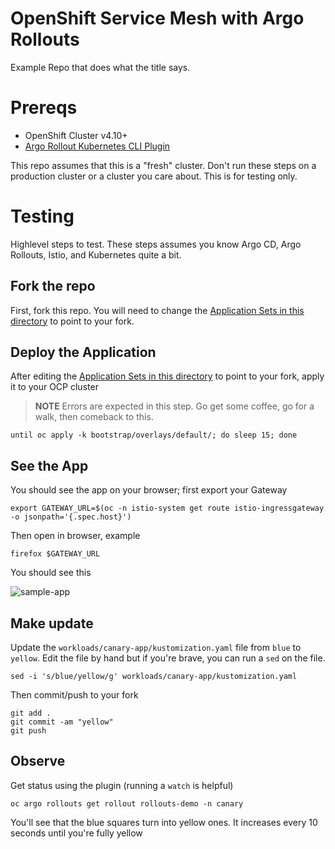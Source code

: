 # OpenShift Service Mesh with Argo Rollouts

Example Repo that does what the title says.

# Prereqs

* OpenShift Cluster v4.10+
* [Argo Rollout Kubernetes CLI Plugin](https://argoproj.github.io/argo-rollouts/installation/#kubectl-plugin-installation)

This repo assumes that this is a "fresh" cluster. Don't run these steps on a production cluster or a cluster you care about. This is for testing only.

# Testing

Highlevel steps to test. These steps assumes you know Argo CD, Argo Rollouts, Istio, and Kubernetes quite a bit.

## Fork the repo

First, fork this repo. You will need to change the [Application Sets in this directory](components/applicationsets) to point to your fork.

## Deploy the Application

After editing the [Application Sets in this directory](components/applicationsets)  to point to your fork, apply it to your OCP cluster

> **NOTE** Errors are expected in this step. Go get some coffee, go for a walk, then comeback to this.

```shell
until oc apply -k bootstrap/overlays/default/; do sleep 15; done
```

## See the App

You should see the app on your browser; first export your Gateway

```shell
export GATEWAY_URL=$(oc -n istio-system get route istio-ingressgateway -o jsonpath='{.spec.host}')
```

Then open in browser, example

```shell
firefox $GATEWAY_URL
```

You should see this

![sample-app](https://i.ibb.co/G2gY1b5/sample-app.png)

## Make update

Update the `workloads/canary-app/kustomization.yaml` file from `blue` to `yellow`. Edit the file by hand but if you're brave, you can run a `sed` on the file.

```shell
sed -i 's/blue/yellow/g' workloads/canary-app/kustomization.yaml
```

Then commit/push to your fork

```shell
git add .
git commit -am "yellow"
git push
```

## Observe

Get status using the plugin (running a `watch` is helpful)

```shell
oc argo rollouts get rollout rollouts-demo -n canary
```

You'll see that the blue squares turn into yellow ones. It increases every 10 seconds until you're fully yellow
